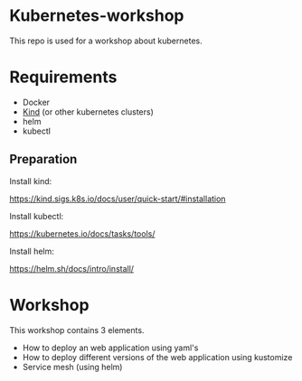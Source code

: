 # Kubernetes-workshop

This repo is used for a workshop about kubernetes.


# Requirements 

* Docker 
* [Kind](https://kind.sigs.k8s.io/) (or other kubernetes clusters)
* helm 
* kubectl 

## Preparation

Install kind:

https://kind.sigs.k8s.io/docs/user/quick-start/#installation


Install kubectl: 

https://kubernetes.io/docs/tasks/tools/


Install helm: 

https://helm.sh/docs/intro/install/

# Workshop 

This workshop contains 3 elements. 
* How to deploy an web application using yaml's
* How to deploy different versions of the web application using kustomize
* Service mesh (using helm)

